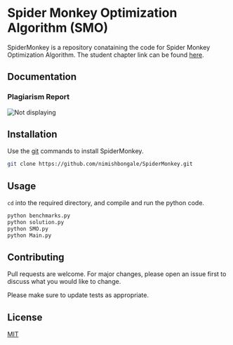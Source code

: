 # Spider Monkey Optimization Algorithm (SMO) 

SpiderMonkey is a repository conataining the code for Spider Monkey Optimization Algorithm.
The student chapter link can be found [here](https://github.com/nimishbongale/SpiderMonkey/blob/master/chapter/Spider%20Monkey%20Optimization%20and%20Nature%20Inspired%20Computing.pdf).

## Documentation
### Plagiarism Report

![Not displaying](https://github.com/nimishbongale/SpiderMonkey/blob/master/misc/Turnitin%20Report%20of%20Spider%20Monkey%20Optimization%20Chapter.png)

## Installation

Use the [git](https://services.github.com/on-demand/downloads/github-git-cheat-sheet.pdf) commands to install SpiderMonkey.

```bash
git clone https://github.com/nimishbongale/SpiderMonkey.git
```

## Usage

```cd``` into the required directory, and compile and run the python code. 
```python
python benchmarks.py
python solution.py
python SMO.py
python Main.py
```

## Contributing
Pull requests are welcome. For major changes, please open an issue first to discuss what you would like to change.

Please make sure to update tests as appropriate.

## License
[MIT](https://choosealicense.com/licenses/mit/)
